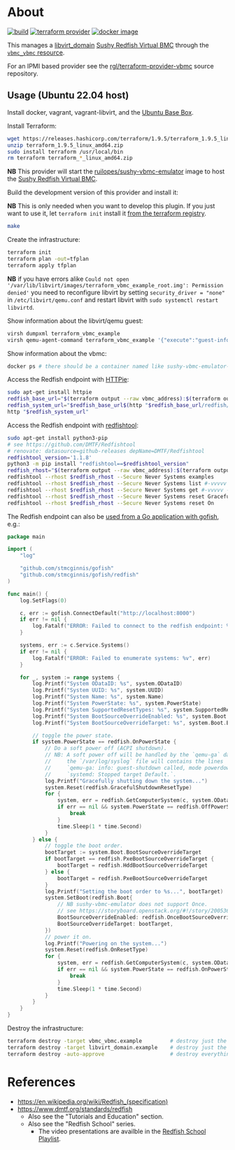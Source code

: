 # About

[![build](https://github.com/rgl/terraform-provider-sushy-vbmc/actions/workflows/build.yml/badge.svg)](https://github.com/rgl/terraform-provider-sushy-vbmc/actions/workflows/build.yml)
[![terraform provider](https://img.shields.io/badge/terraform%20provider-rgl%2Fsushy--vbmc-blue)](https://registry.terraform.io/providers/rgl/sushy-vbmc)
[![docker image](https://img.shields.io/docker/v/ruilopes/sushy-vbmc-emulator?color=blue&label=docker%20image%20ruilopes%2Fsushy-vbmc-emulator&sort=semver)](https://hub.docker.com/r/ruilopes/sushy-vbmc-emulator/tags)

This manages a [libvirt_domain](https://github.com/dmacvicar/terraform-provider-libvirt) [Sushy Redfish Virtual BMC](https://docs.openstack.org/sushy/latest/) through the [`vbmc_vbmc` resource](https://github.com/rgl/terraform-provider-sushy-vbmc/blob/main/docs/resources/vbmc_vbmc.md).

For an IPMI based provider see the [rgl/terraform-provider-vbmc](https://github.com/rgl/terraform-provider-vbmc) source repository.

## Usage (Ubuntu 22.04 host)

Install docker, vagrant, vagrant-libvirt, and the [Ubuntu Base Box](https://github.com/rgl/ubuntu-vagrant).

Install Terraform:

```bash
wget https://releases.hashicorp.com/terraform/1.9.5/terraform_1.9.5_linux_amd64.zip
unzip terraform_1.9.5_linux_amd64.zip
sudo install terraform /usr/local/bin
rm terraform terraform_*_linux_amd64.zip
```

**NB** This provider will start the [ruilopes/sushy-vbmc-emulator](https://hub.docker.com/repository/docker/ruilopes/sushy-vbmc-emulator) image to host the [Sushy Redfish Virtual BMC](https://docs.openstack.org/sushy/latest/).

Build the development version of this provider and install it:

**NB** This is only needed when you want to develop this plugin. If you just want to use it, let `terraform init` install it [from the terraform registry](https://registry.terraform.io/providers/rgl/sushy-vbmc).

```bash
make
```

Create the infrastructure:

```bash
terraform init
terraform plan -out=tfplan
terraform apply tfplan
```

**NB** if you have errors alike `Could not open '/var/lib/libvirt/images/terraform_vbmc_example_root.img': Permission denied'` you need to reconfigure libvirt by setting `security_driver = "none"` in `/etc/libvirt/qemu.conf` and restart libvirt with `sudo systemctl restart libvirtd`.

Show information about the libvirt/qemu guest:

```bash
virsh dumpxml terraform_vbmc_example
virsh qemu-agent-command terraform_vbmc_example '{"execute":"guest-info"}' --pretty
```

Show information about the vbmc:

```bash
docker ps # there should be a container named like sushy-vbmc-emulator-fe548971-8df0-4c61-a1e0-e29f884cccf7
```

Access the Redfish endpoint with [HTTPie](https://httpie.io/):

```bash
sudo apt-get install httpie
redfish_base_url="$(terraform output --raw vbmc_address):$(terraform output --raw vbmc_port)"
redfish_system_url="$redfish_base_url$(http "$redfish_base_url/redfish/v1/Systems" | jq -r '.Members[]."@odata.id"')"
http "$redfish_system_url"
```

Access the Redfish endpoint with [redfishtool](https://github.com/DMTF/Redfishtool):

```bash
sudo apt-get install python3-pip
# see https://github.com/DMTF/Redfishtool
# renovate: datasource=github-releases depName=DMTF/Redfishtool
redfishtool_version='1.1.8'
python3 -m pip install "redfishtool==$redfishtool_version"
redfish_rhost="$(terraform output --raw vbmc_address):$(terraform output --raw vbmc_port)"
redfishtool --rhost $redfish_rhost --Secure Never Systems examples
redfishtool --rhost $redfish_rhost --Secure Never Systems list #-vvvvv -sssss
redfishtool --rhost $redfish_rhost --Secure Never Systems get #-vvvvv -sssss
redfishtool --rhost $redfish_rhost --Secure Never Systems reset GracefulShutdown
redfishtool --rhost $redfish_rhost --Secure Never Systems reset On
```

The Redfish endpoint can also be [used from a Go application with gofish](https://github.com/stmcginnis/gofish), e.g.:

```go
package main

import (
	"log"

	"github.com/stmcginnis/gofish"
	"github.com/stmcginnis/gofish/redfish"
)

func main() {
	log.SetFlags(0)

	c, err := gofish.ConnectDefault("http://localhost:8000")
	if err != nil {
		log.Fatalf("ERROR: Failed to connect to the redfish endpoint: %v", err)
	}

	systems, err := c.Service.Systems()
	if err != nil {
		log.Fatalf("ERROR: Failed to enumerate systems: %v", err)
	}

	for _, system := range systems {
		log.Printf("System ODataID: %s", system.ODataID)
		log.Printf("System UUID: %s", system.UUID)
		log.Printf("System Name: %s", system.Name)
		log.Printf("System PowerState: %s", system.PowerState)
		log.Printf("System SupportedResetTypes: %s", system.SupportedResetTypes)
		log.Printf("System BootSourceOverrideEnabled: %s", system.Boot.BootSourceOverrideEnabled)
		log.Printf("System BootSourceOverrideTarget: %s", system.Boot.BootSourceOverrideTarget)

		// toggle the power state.
		if system.PowerState == redfish.OnPowerState {
			// Do a soft power off (ACPI shutdown).
			// NB: A soft power off will be handled by the `qemu-ga` daemon and
			//     the `/var/log/syslog` file will contains the lines
			//     `qemu-ga: info: guest-shutdown called, mode powerdown.` and
			//     `systemd: Stopped target Default.`.
			log.Printf("Gracefully shutting down the system...")
			system.Reset(redfish.GracefulShutdownResetType)
			for {
				system, err = redfish.GetComputerSystem(c, system.ODataID)
				if err == nil && system.PowerState == redfish.OffPowerState {
					break
				}
				time.Sleep(1 * time.Second)
			}
		} else {
			// toggle the boot order.
			bootTarget := system.Boot.BootSourceOverrideTarget
			if bootTarget == redfish.PxeBootSourceOverrideTarget {
				bootTarget = redfish.HddBootSourceOverrideTarget
			} else {
				bootTarget = redfish.PxeBootSourceOverrideTarget
			}
			log.Printf("Setting the boot order to %s...", bootTarget)
			system.SetBoot(redfish.Boot{
				// NB sushy-vbmc-emulator does not support Once.
				// see https://storyboard.openstack.org/#!/story/2005368#comment-175052
				BootSourceOverrideEnabled: redfish.OnceBootSourceOverrideEnabled,
				BootSourceOverrideTarget: bootTarget,
			})
			// power it on.
			log.Printf("Powering on the system...")
			system.Reset(redfish.OnResetType)
			for {
				system, err = redfish.GetComputerSystem(c, system.ODataID)
				if err == nil && system.PowerState == redfish.OnPowerState {
					break
				}
				time.Sleep(1 * time.Second)
			}
		}
	}
}
```

Destroy the infrastructure:

```bash
terraform destroy -target vbmc_vbmc.example         # destroy just the vbmc.
terraform destroy -target libvirt_domain.example    # destroy just the vm.
terraform destroy -auto-approve                     # destroy everything.
```

# References

* https://en.wikipedia.org/wiki/Redfish_(specification)
* https://www.dmtf.org/standards/redfish
  * Also see the "Tutorials and Education" section.
  * Also see the "Redfish School" series.
    * The video presentations are availble in the [Redfish School Playlist](https://www.youtube.com/playlist?list=PLYnID7pHm2W7otc5-qC2TV7Q3qG7N2T_x).
